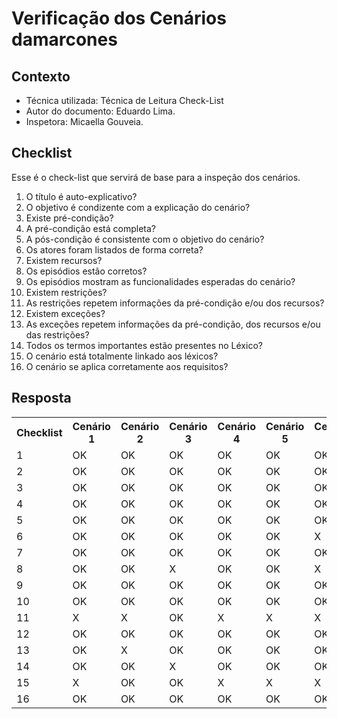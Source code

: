 # Verificação dos Cenários damarcones


## Contexto
- Técnica utilizada: Técnica de Leitura Check-List
- Autor do documento: Eduardo Lima.
- Inspetora: Micaella Gouveia.


## Checklist
Esse é o check-list que servirá de base para a inspeção dos cenários.
<br>

1. O título é auto-explicativo?
2. O objetivo é condizente com a explicação do cenário?
3. Existe pré-condição?
4. A pré-condição está completa?
5. A pós-condição é consistente com o objetivo do cenário?
6. Os atores foram listados de forma correta?
7. Existem recursos?
8. Os episódios estão corretos?
9. Os episódios mostram as funcionalidades esperadas do cenário?
10. Existem restrições?
11. As restrições repetem informações da pré-condição e/ou dos recursos?
12. Existem exceções?
13. As exceções repetem informações da pré-condição, dos recursos e/ou das restrições?
14. Todos os termos importantes estão presentes no Léxico?
15. O cenário está totalmente linkado aos léxicos?
16. O cenário se aplica corretamente aos requisitos?

## Resposta

<table class="checklist">
	<tr>
		<th class="checklist_header">Checklist</th>
		<th>Cenário 1</th>
		<th>Cenário 2</th>
        <th>Cenário 3</th>
        <th>Cenário 4</th>
        <th>Cenário 5</th>
        <th>Cenário 6</th>
        <th>Cenário 7</th>
	</tr>
	<tr>
		<td>1</td>
		<td>OK</td>
        <td>OK</td>
        <td>OK</td>
        <td>OK</td>
        <td>OK</td>
        <td>OK</td>
        <td>OK</td>
	</tr>
	<tr>
		<td>2</td>
		<td>OK</td>
        <td>OK</td>
        <td>OK</td>
        <td>OK</td>
        <td>OK</td>
        <td>OK</td>
        <td>OK</td>
	</tr>
	<tr>
		<td>3</td>
		<td>OK</td>
        <td>OK</td>
        <td>OK</td>
        <td>OK</td>
        <td>OK</td>
        <td>OK</td>
        <td>OK</td>
	</tr>
    <tr>
		<td>4</td>
		<td>OK</td>
        <td>OK</td>
        <td>OK</td>
        <td>OK</td>
        <td>OK</td>
        <td>OK</td>
        <td>OK</td>
	</tr>
    <tr>
		<td>5</td>
		<td>OK</td>
        <td>OK</td>
        <td>OK</td>
        <td>OK</td>
        <td>OK</td>
        <td>OK</td>
        <td>OK</td>
	</tr>
    <tr>
		<td>6</td>
		<td>OK</td>
        <td>OK</td>
        <td>OK</td>
        <td>OK</td>
        <td>OK</td>
        <td>X</td>
        <td>OK</td>
	</tr>
        <tr>
		<td>7</td>
		<td>OK</td>
        <td>OK</td>
        <td>OK</td>
        <td>OK</td>
        <td>OK</td>
        <td>OK</td>
        <td>OK</td>
    <tr>
		<td>8</td>
		<td>OK</td>
        <td>OK</td>
        <td>X</td>
        <td>OK</td>
        <td>OK</td>
        <td>X</td>
        <td>OK</td>
	</tr>
	</tr>
        <tr>
		<td>9</td>
		<td>OK</td>
        <td>OK</td>
        <td>OK</td>
        <td>OK</td>
        <td>OK</td>
        <td>OK</td>
        <td>OK</td>
	</tr>
	</tr>
        <tr>
		<td>10</td>
		<td>OK</td>
        <td>OK</td>
        <td>OK</td>
        <td>OK</td>
        <td>OK</td>
        <td>OK</td>
        <td>OK</td>
	</tr>
	</tr>
        <tr>
		<td>11</td>
		<td>X</td>
        <td>X</td>
        <td>OK</td>
        <td>X</td>
        <td>X</td>
        <td>X</td>
        <td>X</td>
	</tr>
	</tr>
        <tr>
		<td>12</td>
		<td>OK</td>
        <td>OK</td>
        <td>OK</td>
        <td>OK</td>
        <td>OK</td>
        <td>OK</td>
        <td>OK</td>
	</tr>
	</tr>
        <tr>
		<td>13</td>
		<td>OK</td>
        <td>X</td>
        <td>OK</td>
        <td>OK</td>
        <td>OK</td>
        <td>OK</td>
        <td>OK</td>
	</tr>
	</tr>
        <tr>
		<td>14</td>
		<td>OK</td>
        <td>OK</td>
        <td>X</td>
        <td>OK</td>
        <td>OK</td>
        <td>OK</td>
        <td>OK</td>
	</tr>
	</tr>
        <tr>
		<td>15</td>
		<td>X</td>
        <td>OK</td>
        <td>OK</td>
        <td>X</td>
        <td>X</td>
        <td>X</td>
        <td>OK</td>
	</tr>
	</tr>
        <tr>
		<td>16</td>
		<td>OK</td>
        <td>OK</td>
        <td>OK</td>
        <td>OK</td>
        <td>OK</td>
        <td>OK</td>
        <td>OK</td>
	</tr>
</table> 
<br>